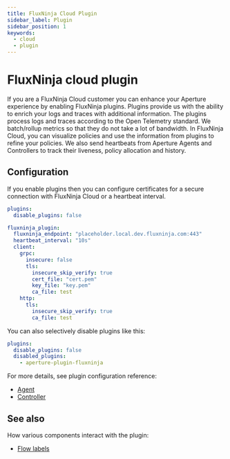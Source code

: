```yaml
---
title: FluxNinja Cloud Plugin
sidebar_label: Plugin
sidebar_position: 1
keywords:
  - cloud
  - plugin
---
```


# FluxNinja cloud plugin

If you are a FluxNinja Cloud customer you can enhance your Aperture experience
by enabling FluxNinja plugins. Plugins provide us with the ability to enrich
your logs and traces with additional information. The plugins process logs and
traces according to the Open Telemetry standard. We batch/rollup metrics so that
they do not take a lot of bandwidth. In FluxNinja Cloud, you can visualize
policies and use the information from plugins to refine your policies. We also
send heartbeats from Aperture Agents and Controllers to track their liveness,
policy allocation and history.

## Configuration

If you enable plugins then you can configure certificates for a secure
connection with FluxNinja Cloud or a heartbeat interval.

```yaml
plugins:
  disable_plugins: false

fluxninja_plugin:
  fluxninja_endpoint: "placeholder.local.dev.fluxninja.com:443"
  heartbeat_interval: "10s"
  client:
    grpc:
      insecure: false
      tls:
        insecure_skip_verify: true
        cert_file: "cert.pem"
        key_file: "key.pem"
        ca_file: test
    http:
      tls:
        insecure_skip_verify: true
        ca_file: test
```

You can also selectively disable plugins like this:

```yaml
plugins:
  disable_plugins: false
  disabled_plugins:
    - aperture-plugin-fluxninja
```

For more details, see plugin configuration reference:

- [Agent](/reference/configuration/agent#plugin-configuration)
- [Controller](/reference/configuration/controller#plugin-configuration)

## See also

How various components interact with the plugin:

- [Flow labels](/concepts/flow-control/label/label.md#plugin)
